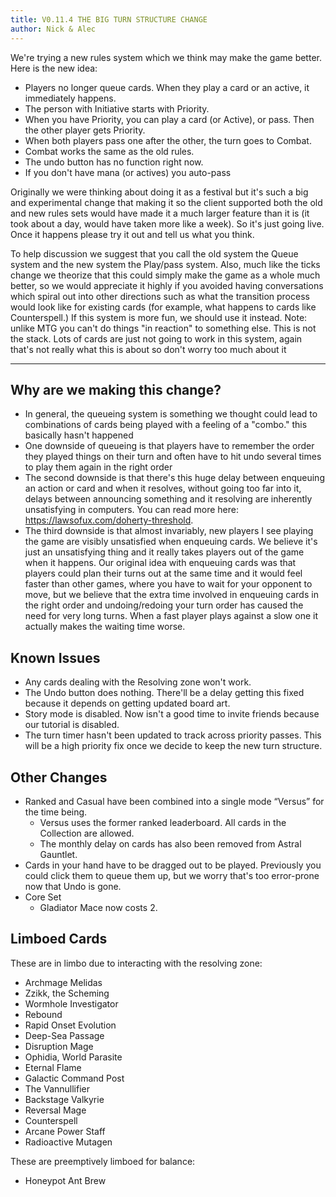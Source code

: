 ```yaml
---
title: V0.11.4 THE BIG TURN STRUCTURE CHANGE
author: Nick & Alec
---
```


We're trying a new rules system which we think may make the game better. Here is the new idea:

- Players no longer queue cards. When they play a card or an active, it immediately happens.
- The person with Initiative starts with Priority.
- When you have Priority, you can play a card (or Active), or pass. Then the other player gets Priority.
- When both players pass one after the other, the turn goes to Combat.
- Combat works the same as the old rules.
- The undo button has no function right now.
- If you don't have mana (or actives) you auto-pass

Originally we were thinking about doing it as a festival but it's such a big and experimental change that making it so the client supported both the old and new rules sets would have made it a much larger feature than it is (it took about a day, would have taken more like a week). So it's just going live. Once it happens please try it out and tell us what you think.

To help discussion we suggest that you call the old system the Queue system and the new system the Play/pass system. Also, much like the ticks change we theorize that this could simply make the game as a whole much better, so we would appreciate it highly if you avoided having conversations which spiral out into other directions such as what the transition process would look like for existing cards (for example, what happens to cards like Counterspell.) If this system is more fun, we should use it instead.
Note: unlike MTG you can't do things "in reaction" to something else. This is not the stack.
Lots of cards are just not going to work in this system, again that's not really what this is about so don't worry too much about it

------------

## Why are we making this change?

- In general, the queueing system is something we thought could lead to combinations of cards being played with a feeling of a "combo." this basically hasn't happened
- One downside of queueing is that players have to remember the order they played things on their turn and often have to hit undo several times to play them again in the right order
- The second downside is that there's this huge delay between enqueuing an action or card and when it resolves, without going too far into it, delays between announcing something and it resolving are inherently unsatisfying in computers. You can read more here: https://lawsofux.com/doherty-threshold.
- The third downside is that almost invariably, new players I see playing the game are visibly unsatisfied when enqueuing cards. We believe it's just an unsatisfying thing and it really takes players out of the game when it happens. Our original idea with enqueuing cards was that players could plan their turns out at the same time and it would feel faster than other games, where you have to wait for your opponent to move, but we believe that the extra time involved in enqueuing cards in the right order and undoing/redoing your turn order has caused the need for very long turns. When a fast player plays against a slow one it actually makes the waiting time worse.

## Known Issues

- Any cards dealing with the Resolving zone won't work.
- The Undo button does nothing. There'll be a delay getting this fixed because it depends on getting updated board art.
- Story mode is disabled. Now isn't a good time to invite friends because our tutorial is disabled.
- The turn timer hasn't been updated to track across priority passes. This will be a high priority fix once we decide to keep the new turn structure.

## Other Changes

- Ranked and Casual have been combined into a single mode “Versus” for the time being.
    - Versus uses the former ranked leaderboard. All cards in the Collection are allowed.
    - The monthly delay on cards has also been removed from Astral Gauntlet.
- Cards in your hand have to be dragged out to be played. Previously you could click them to queue them up, but we worry that's too error-prone now that Undo is gone.
- Core Set
    - Gladiator Mace now costs 2.

## Limboed Cards

These are in limbo due to interacting with the resolving zone:

- Archmage Melidas
- Zzikk, the Scheming
- Wormhole Investigator
- Rebound
- Rapid Onset Evolution
- Deep-Sea Passage
- Disruption Mage
- Ophidia, World Parasite
- Eternal Flame
- Galactic Command Post
- The Vannullifier
- Backstage Valkyrie
- Reversal Mage
- Counterspell
- Arcane Power Staff
- Radioactive Mutagen

These are preemptively limboed for balance:

- Honeypot Ant Brew
